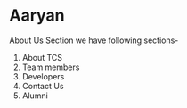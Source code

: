 # Aaryan
About Us Section
we have following sections-
1. About TCS
2. Team members
3. Developers
4. Contact Us
5. Alumni
